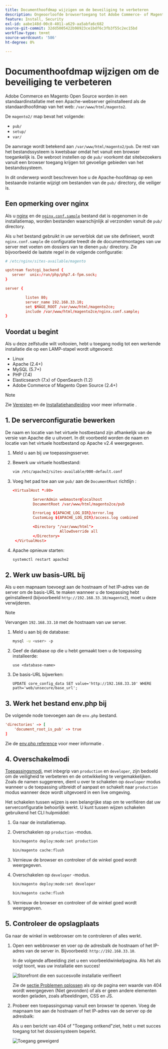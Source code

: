 ```yaml
---
title: Documenthoofdmap wijzigen om de beveiliging te verbeteren
description: Ongeoorloofde browsertoegang tot Adobe Commerce- of Magento Open Source-bestandssysteem op locatie voorkomen.
feature: Install, Security
exl-id: aabe148d-00c8-4011-a629-aa5abfa6c682
source-git-commit: 32dd5005422b98923ce1bdf6c3fb3f55c2ec15bd
workflow-type: tm+mt
source-wordcount: '586'
ht-degree: 0%

---
```


# Documenthoofdmap wijzigen om de beveiliging te verbeteren

Adobe Commerce en Magento Open Source worden in een standaardinstallatie met een Apache-webserver geïnstalleerd als de standaardhoofdmap van het web: `/var/www/html/magento2`.

De `magento2/` map bevat het volgende:

- `pub/`
- `setup/`
- `var/`

De aanvrage wordt betekend aan `/var/www/html/magento2/pub`. De rest van het bestandssysteem is kwetsbaar omdat het vanuit een browser toegankelijk is.
De webroot instellen op de `pub/` voorkomt dat sitebezoekers vanuit een browser toegang krijgen tot gevoelige gebieden van het bestandssysteem.

In dit onderwerp wordt beschreven hoe u de Apache-hoofdmap op een bestaande instantie wijzigt om bestanden van de `pub/` directory, die veiliger is.

## Een opmerking over nginx

Als u [nginx](../prerequisites/web-server/nginx.md) en de [`nginx.conf.sample`](https://github.com/magento/magento2/blob/2.4/nginx.conf.sample) bestand dat is opgenomen in de installatiemap, worden bestanden waarschijnlijk al verzonden vanuit de `pub/` directory.

Als u het bestand gebruikt in uw serverblok dat uw site definieert, wordt `nginx.conf.sample` de configuratie treedt de de documentmontages van uw server met voeten om dossiers van te dienen `pub/` directory. Zie bijvoorbeeld de laatste regel in de volgende configuratie:

```conf
# /etc/nginx/sites-available/magento

upstream fastcgi_backend {
   server  unix:/run/php/php7.4-fpm.sock;
}

server {

         listen 80;
         server_name 192.168.33.10;
         set $MAGE_ROOT /var/www/html/magento2ce;
         include /var/www/html/magento2ce/nginx.conf.sample;
}
```

## Voordat u begint

Als u deze zelfstudie wilt voltooien, hebt u toegang nodig tot een werkende installatie die op een LAMP-stapel wordt uitgevoerd:

- Linux
- Apache (2.4+)
- MySQL (5.7+)
- PHP (7.4)
- Elasticsearch (7.x) of OpenSearch (1.2)
- Adobe Commerce of Magento Open Source (2.4+)

>[!NOTE]
>
>Zie [Vereisten](../prerequisites/overview.md) en de [Installatiehandleiding](../overview.md) voor meer informatie .

## 1. De serverconfiguratie bewerken

De naam en locatie van het virtuele hostbestand zijn afhankelijk van de versie van Apache die u uitvoert. In dit voorbeeld worden de naam en locatie van het virtuele hostbestand op Apache v2.4 weergegeven.

1. Meld u aan bij uw toepassingsserver.
1. Bewerk uw virtuele hostbestand:

   ```bash
   vim /etc/apache2/sites-available/000-default.conf
   ```

1. Voeg het pad toe aan uw `pub/` aan de `DocumentRoot` richtlijn :

   ```conf
   <VirtualHost *:80>
   
            ServerAdmin webmaster@localhost
            DocumentRoot /var/www/html/magento2ce/pub
   
            ErrorLog ${APACHE_LOG_DIR}/error.log
            CustomLog ${APACHE_LOG_DIR}/access.log combined
   
            <Directory "/var/www/html">
                        AllowOverride all
            </Directory>
    </VirtualHost>
   ```

1. Apache opnieuw starten:

   ```bash
   systemctl restart apache2
   ```

## 2. Werk uw basis-URL bij

Als u een mapnaam toevoegt aan de hostnaam of het IP-adres van de server om de basis-URL te maken wanneer u de toepassing hebt geïnstalleerd (bijvoorbeeld `http://192.168.33.10/magento2`), moet u deze verwijderen.

>[!NOTE]
>
>Vervangen `192.168.33.10` met de hostnaam van uw server.

1. Meld u aan bij de database:

   ```bash
   mysql -u <user> -p
   ```

1. Geef de database op die u hebt gemaakt toen u de toepassing installeerde:

   ```shell
   use <database-name>
   ```

1. De basis-URL bijwerken:

   ```shell
   UPDATE core_config_data SET value='http://192.168.33.10' WHERE path='web/unsecure/base_url';
   ```

## 3. Werk het bestand env.php bij

De volgende node toevoegen aan de `env.php` bestand.

```conf
'directories' => [
    'document_root_is_pub' => true
]
```

Zie de [env.php reference](../../configuration/reference/config-reference-envphp.md) voor meer informatie .

## 4. Overschakelmodi

[Toepassingsmodi](../../configuration/bootstrap/application-modes.md), met inbegrip van `production` en `developer`, zijn bedoeld om de veiligheid te verbeteren en de ontwikkeling te vergemakkelijken. Zoals de namen suggereren, dient u over te schakelen op `developer` modus wanneer u de toepassing uitbreidt of aanpast en schakelt naar `production` modus wanneer deze wordt uitgevoerd in een live omgeving.

Het schakelen tussen wijzen is een belangrijke stap om te verifiëren dat uw serverconfiguratie behoorlijk werkt. U kunt tussen wijzen schakelen gebruikend het CLI hulpmiddel:

1. Ga naar de installatiemap.
1. Overschakelen op `production` -modus.

   ```bash
   bin/magento deploy:mode:set production
   ```

   ```bash
   bin/magento cache:flush
   ```

1. Vernieuw de browser en controleer of de winkel goed wordt weergegeven.
1. Overschakelen op `developer` -modus.

   ```bash
   bin/magento deploy:mode:set developer
   ```

   ```bash
   bin/magento cache:flush
   ```

1. Vernieuw de browser en controleer of de winkel goed wordt weergegeven.

## 5. Controleer de opslagplaats

Ga naar de winkel in webbrowser om te controleren of alles werkt.

1. Open een webbrowser en voer op de adresbalk de hostnaam of het IP-adres van de server in. Bijvoorbeeld: `http://192.168.33.10`.

   In de volgende afbeelding ziet u een voorbeeldwinkelpagina. Als het als volgt toont, was uw installatie een succes!

   ![Storefront die een succesvolle installatie verifieert](../../assets/installation/install-success_store.png)

   Zie de [sectie Problemen oplossen](https://support.magento.com/hc/en-us/articles/360032994352) als op de pagina een waarde van 404 wordt weergegeven (Niet gevonden) of als er geen andere elementen worden geladen, zoals afbeeldingen, CSS en JS.

1. Probeer een toepassingsmap vanuit een browser te openen. Voeg de mapnaam toe aan de hostnaam of het IP-adres van de server op de adresbalk:

   Als u een bericht van 404 of &quot;Toegang ontkend&quot;ziet, hebt u met succes toegang tot het dossiersysteem beperkt.

   ![Toegang geweigerd](../../assets/installation/access-denied.png)
